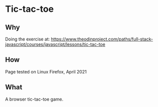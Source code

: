 # Tic-tac-toe

## Why

Doing the exercise at: https://www.theodinproject.com/paths/full-stack-javascript/courses/javascript/lessons/tic-tac-toe

## How

Page tested on Linux Firefox, April 2021

## What

A browser tic-tac-toe game.